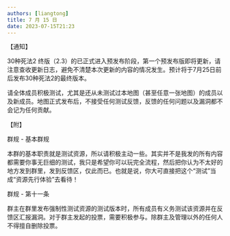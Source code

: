 ```yaml
---
authors: [liangtong]
title: 7 月 15 日
date: 2023-07-15T21:23
---
```


【通知】

30种死法2 终版（2.3）的已正式进入预发布阶段，第一个预发布版即将更新，请注意查收更新日志，避免不清楚本次更新的内容的情况发生。预计将于7月25日前后发布30种死法2的最终版本。

请全体成员积极测试，尤其是还从未测试过本地图（甚至任意一张地图）的成员以及新成员。地图正式发布后，不接受任何测试反馈，反馈的任何问题以及漏洞都不会记为任何贡献。

【附】

群规 - 基本群规

本群的基本职责就是测试资源，所以请积极主动一些。其实并不是我发的所有内容都需要你事无巨细的测试，我只是希望你可以玩完全流程，然后把你认为不太好的地方发到群里，发到反馈区，仅此而已。也就是说，你大可直接把这个“测试”当成“资源先行体验”去看待！

群规 - 第十一条

群主在群里发布强制性测试资源的测试版本时，所有成员有义务测试该资源并在反馈区汇报漏洞。对于群主发起的投票，需要积极参与。除群主及管理以外的任何人不得擅自删除投票。
